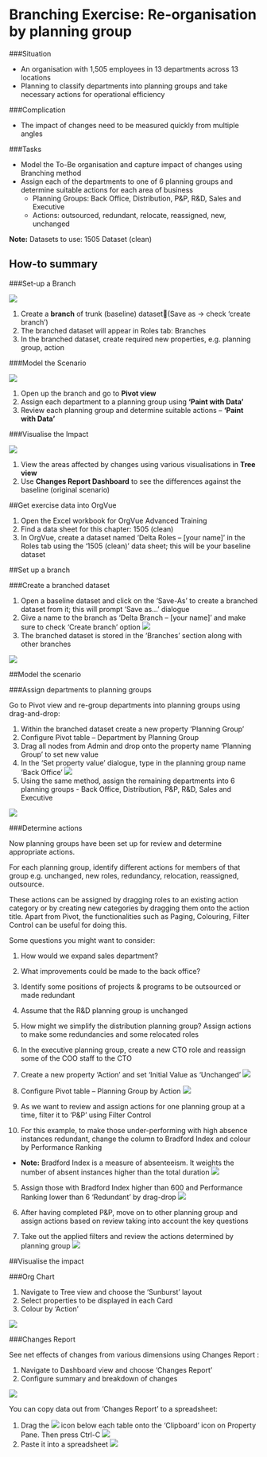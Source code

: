 # Branching Exercise: Re-organisation by planning group

###Situation
* An organisation with 1,505 employees in 13 departments across 13 locations
* Planning to classify departments into planning groups and take necessary actions for operational efficiency

###Complication
* The impact of changes need to be measured quickly from multiple angles

###Tasks
* Model the To-Be organisation and capture impact of changes using Branching method
* Assign each of the departments to one of 6 planning groups and determine suitable actions for each area of business
  * Planning Groups: Back Office, Distribution, P&P, R&D, Sales and Executive
  * Actions: outsourced, redundant, relocate, reassigned, new, unchanged 

**Note:** Datasets to use: 1505 Dataset (clean)

## How-to summary

###Set-up a Branch

![](3A-018.setupbranch.png)

1. Create a **branch** of trunk (baseline) dataset(Save as -> check ‘create branch’)
2. The branched dataset will appear in Roles tab: Branches 
3. In the branched dataset, create required new properties, e.g. planning group, action

###Model the Scenario

![](3A-019.modelscenario.png)

1. Open up the branch and go to **Pivot view**
2. Assign each department to a planning group using **‘Paint with Data’**
3. Review each planning group and determine suitable actions – **‘Paint with Data’**


###Visualise the Impact

![](3A-020.visualiseimpact.png)

1. View the areas affected by changes using various visualisations in **Tree view**
2. Use **Changes Report  Dashboard** to see the differences against the baseline (original scenario)

##Get exercise data into OrgVue 

1. Open the Excel workbook for OrgVue Advanced Training
2. Find a data sheet for this chapter:
     1505 (clean)
3. In OrgVue, create a dataset named ‘Delta Roles – [your name]’ in the Roles tab using the ‘1505 (clean)’ data sheet; this will be your baseline dataset

##Set up a branch 

###Create a branched dataset

1. Open a baseline dataset and click on the ‘Save-As’ to create a branched dataset from it; this will prompt ‘Save as…’ dialogue
2. Give a name to the branch as ‘Delta Branch – [your name]’ and make sure to check ‘Create branch’ option
![](3A-021.createbrancheddataset.png)
3. The branched dataset is stored in the ‘Branches’ section along with other branches

![](3A-022.createbrancheddataset2.png)


##Model the scenario

###Assign departments to planning groups

Go to Pivot view and re-group departments into planning groups using drag-and-drop:

1. Within the branched dataset create a new property ‘Planning Group’
2. Configure Pivot table – Department by Planning Group
3. Drag all nodes from Admin and drop onto the property name ‘Planning Group’ to set new value
4. In the ‘Set property value’ dialogue, type in the planning group name ‘Back Office’ 
 ![](3A-023.assigndepts.png)
5. Using the same method, assign the remaining departments into 6 planning groups - Back Office, Distribution, P&P, R&D, Sales and Executive

![](3A-024.assigndepts2.png)

###Determine actions

Now planning groups have been set up for review and determine appropriate actions.

For each planning group, identify different actions for members of that group e.g. unchanged, new roles, redundancy, relocation, reassigned, outsource.  

These actions can be assigned by dragging roles to an existing action category or by creating new categories by dragging them onto the action title. Apart from Pivot, the functionalities such as Paging, Colouring, Filter Control can be useful for doing this.

Some questions you might want to consider:

1. How would we expand sales department?
2. What improvements could be made to the back office?
3. Identify some positions of projects & programs to be outsourced or made redundant 
4. Assume that the R&D planning group is unchanged
5. How might we simplify the distribution planning group? Assign actions to make some redundancies and some relocated roles
6. In the executive planning group, create a new CTO role and reassign some of the COO staff to the CTO


1. Create a new property ‘Action’ and set ‘Initial Value as ‘Unchanged’
![](3A-025.newprop.png)
2. Configure Pivot table – Planning Group by Action
![](3A-026.planninggroupaction.png)
3. As we want to review and assign actions for one planning group at a time, filter it to ‘P&P’ using Filter Control

4. For this example, to make those under-performing with high absence instances redundant, change the column to Bradford Index and colour by Performance Ranking
  * **Note:** Bradford Index is a measure of absenteeism. It weights the number of absent instances higher than the total duration
![](3A-028.bradfordindex.png)
5. Assign those with Bradford Index higher than 600 and Performance Ranking lower than 6 ‘Redundant’ by drag-drop 
![](3A-029.bradfordredundant.png)
6. After having completed P&P, move on to other planning group and assign actions based on review taking into account the key questions

7. Take out the applied filters and review the actions determined by planning group 
![](3A-030.bradfordreview.png)

##Visualise the impact

###Org Chart

1. Navigate to Tree view and choose the ‘Sunburst’ layout
2. Select properties to be displayed in each Card
3. Colour by ‘Action’ 

![](3A-031.orgchart.png)

###Changes Report

See net effects of changes from various dimensions using Changes Report :
1. Navigate to Dashboard view and choose ‘Changes Report’
2. Configure summary and breakdown of changes

![](3A-032.changesreport.png)

You can copy data out from ‘Changes Report’ to a spreadsheet:

1. Drag the    ![](3A-033.clipboardicon.png)      icon below each table onto the ‘Clipboard’ icon on Property Pane. Then press Ctrl-C
![](3A-034.changesreportclipboard.png)
2. Paste it into a spreadsheet
![](3A-035.changesreportpaste.png)























